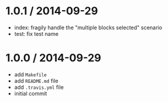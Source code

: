 
1.0.1 / 2014-09-29
==================

 * index: fragily handle the "multiple blocks selected" scenario
 * test: fix test name

1.0.0 / 2014-09-29
==================

 * add `Makefile`
 * add `README.md` file
 * add `.travis.yml` file
 * initial commit
